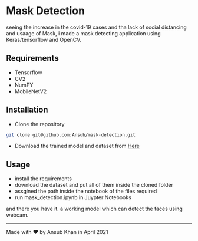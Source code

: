 # Mask Detection 
seeing the increase in the covid-19 cases and tha lack of social distancing and usaage of Mask, i made a mask detecting application using Keras/tensorflow and OpenCV.

## Requirements
- Tensorflow
- CV2
- NumPY
- MobileNetV2

## Installation
- Clone the repository
 ```bash
 git clone git@github.com:Ansub/mask-detection.git
```
- Download the trained model and dataset from <a href="http://bit.ly/ansub-mask-detection"> Here <a>

## Usage
- install the requirements
- download the dataset and put all of them inside the cloned folder
- assgined the path inside the  notebook of the files required 
- run mask_detection.ipynb in Juypter Notebooks

and there you have it. a working model  which can detect the faces using webcam.

--- 
Made with ❤ by Ansub Khan in April 2021
